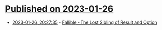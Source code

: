 # [Published on 2023-01-26](index.md)

* [2023-01-26, 20:27:35](https://lobste.rs/s/8mnx1e/fallible_lost_sibling_result_option) - [Fallible - The Lost Sibling of Result and Option](https://datavirke.dk/posts/fallible-missing-rust-error-handling/)
